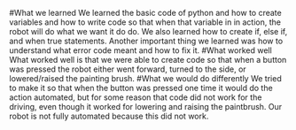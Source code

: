 #What we learned
We learned the basic code of python and how to create variables and how to write code so that when that variable in in action, the robot will do what we want it do do. We also learned how to create if, else if, and when true statements. Another important thing we learned was how to understand what error code meant and how to fix it. 
#What worked well
What worked well is that we were able to create code so that when a button was pressed the robot either went forward, turned to the side, or lowered/raised the painting brush. 
#What we would do differently
We tried to make it so that when the button was pressed one time it would do the action automated, but for some reason that code did not work for the driving, even though it worked for lowering and raising the paintbrush. Our robot is not fully automated because this did not work. 
